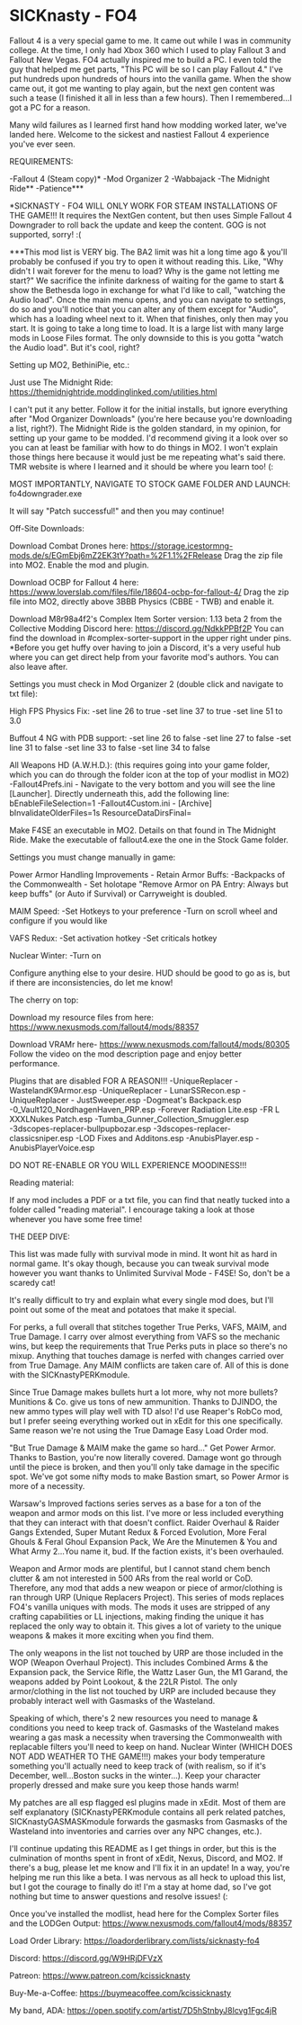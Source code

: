 # SICKnasty - FO4

Fallout 4 is a very special game to me. It came out while I was in community college. At the time, I only had Xbox 360 which I used to play Fallout 3 and Fallout New Vegas.
FO4 actually inspired me to build a PC. I even told the guy that helped me get parts, "This PC will be so I can play Fallout 4." I've put hundreds upon hundreds of hours into
the vanilla game. When the show came out, it got me wanting to play again, but the next gen content was such a tease (I finished it all in less than a few hours). Then I
remembered...I got a PC for a reason.

Many wild failures as I learned first hand how modding worked later, we've landed here. Welcome to the sickest and nastiest Fallout 4 experience you've ever seen.

REQUIREMENTS:

-Fallout 4 (Steam copy)*
-Mod Organizer 2
-Wabbajack
-The Midnight Ride**
-Patience***

*SICKNASTY - FO4 WILL ONLY WORK FOR STEAM INSTALLATIONS OF THE GAME!!! It requires the NextGen content, but then uses Simple Fallout 4 Downgrader to roll back the update
and keep the content. GOG is not supported, sorry! :(

***This mod list is VERY big. The BA2 limit was hit a long time ago & you'll probably be confused if you try to open it without reading this. Like, "Why didn't I wait forever
for the menu to load? Why is the game not letting me start?" We sacrifice the infinite darkness of waiting for the game to start & show the Bethesda logo in exchange for what
I'd like to call, "watching the Audio load". Once the main menu opens, and you can navigate to settings, do so and you'll notice that you can alter any of them except for
"Audio", which has a loading wheel next to it. When that finishes, only then may you start. It is going to take a long time to load. It is a large list with many large mods in
Loose Files format. The only downside to this is you gotta "watch the Audio load". But it's cool, right?

Setting up MO2, BethiniPie, etc.:

Just use The Midnight Ride: https://themidnightride.moddinglinked.com/utilities.html

I can't put it any better. Follow it for the initial installs, but ignore everything after "Mod Organizer Downloads" (you're here because you're downloading a list, right?).
The Midnight Ride is the golden standard, in my opinion, for setting up your game to be modded. I'd recommend giving it a look over so you can at least be familiar with how
to do things in MO2. I won't explain those things here because it would just be me repeating what's said there. TMR website is where I learned and it should be where you learn
too! (:

MOST IMPORTANTLY, NAVIGATE TO STOCK GAME FOLDER AND LAUNCH: fo4downgrader.exe

It will say "Patch successful!" and then you may continue!

Off-Site Downloads:

Download Combat Drones here: https://storage.icestormng-mods.de/s/EGmEbj6mZ2EK3tY?path=%2F1.1%2FRelease
	Drag the zip file into MO2. Enable the mod and plugin.

Download OCBP for Fallout 4 here: https://www.loverslab.com/files/file/18604-ocbp-for-fallout-4/
	Drag the zip file into MO2, directly above 3BBB Physics (CBBE - TWB) and enable it.

Download M8r98a4f2's Complex Item Sorter version: 1.13 beta 2 from the Collective Modding Discord here: https://discord.gg/NdkkPPBf2P
	You can find the download in #complex-sorter-support in the upper right under pins.
	*Before you get huffy over having to join a Discord, it's a very useful hub where you can get direct help from your favorite mod's authors. You can also leave after.

Settings you must check in Mod Organizer 2 (double click and navigate to txt file):

High FPS Physics Fix:
-set line 26 to true
-set line 37 to true
-set line 51 to 3.0

Buffout 4 NG with PDB support:
-set line 26 to false
-set line 27 to false
-set line 31 to false
-set line 33 to false
-set line 34 to false

All Weapons HD (A.W.H.D.): (this requires going into your game folder, which you can do through the folder icon at the top of your modlist in MO2)
-Fallout4Prefs.ini - Navigate to the very bottom and you will see the line [Launcher]. Directly underneath this, add the following line: bEnableFileSelection=1
-Fallout4Custom.ini - [Archive]
		      bInvalidateOlderFiles=1s
		      ResourceDataDirsFinal=

Make F4SE an executable in MO2. Details on that found in The Midnight Ride. Make the executable of fallout4.exe the one in the Stock Game folder.

Settings you must change manually in game:

Power Armor Handling Improvements - Retain Armor Buffs:
-Backpacks of the Commonwealth - Set holotape "Remove Armor on PA Entry: Always but keep buffs" (or Auto if Survival) or Carryweight is doubled.

MAIM Speed:
-Set Hotkeys to your preference
-Turn on scroll wheel and configure if you would like

VAFS Redux:
-Set activation hotkey
-Set criticals hotkey

Nuclear Winter:
-Turn on

Configure anything else to your desire. HUD should be good to go as is, but if there are inconsistencies, do let me know!

The cherry on top:

Download my resource files from here: https://www.nexusmods.com/fallout4/mods/88357

Download VRAMr here- https://www.nexusmods.com/fallout4/mods/80305
Follow the video on the mod description page and enjoy better performance.

Plugins that are disabled FOR A REASON!!!
-UniqueReplacer - WastelandK9Armor.esp
-UniqueReplacer - LunarSSRecon.esp
-UniqueReplacer - JustSweeper.esp
-Dogmeat's Backpack.esp
-0_Vault120_NordhagenHaven_PRP.esp
-Forever Radiation Lite.esp
-FR L XXXLNukes Patch.esp
-Tumba_Gunner_Collection_Smuggler.esp
-3dscopes-replacer-bullpupbozar.esp
-3dscopes-replacer-classicsniper.esp
-LOD Fixes and Additons.esp
-AnubisPlayer.esp
-AnubisPlayerVoice.esp

DO NOT RE-ENABLE OR YOU WILL EXPERIENCE MOODINESS!!!

Reading material:

If any mod includes a PDF or a txt file, you can find that neatly tucked into a folder called "reading material". I encourage taking a look at those whenever you have some
free time!

THE DEEP DIVE:

This list was made fully with survival mode in mind. It wont hit as hard in normal game. It's okay though, because you can tweak survival mode however you want thanks to
Unlimited Survival Mode - F4SE! So, don't be a scaredy cat!

It's really difficult to try and explain what every single mod does, but I'll point out some of the meat and potatoes that make it special.

For perks, a full overall that stitches together True Perks, VAFS, MAIM, and True Damage. I carry over almost everything from VAFS so the mechanic wins, but keep the
requirements that True Perks puts in place so there's no mixup. Anything that touches damage is nerfed with changes carried over from True Damage. Any MAIM conflicts are
taken care of. All of this is done with the SICKnastyPERKmodule.

Since True Damage makes bullets hurt a lot more, why not more bullets? Munitions & Co. give us tons of new ammunition. Thanks to DJINDO, the new ammo types will play well with
TD also! I'd use Reaper's RobCo mod, but I prefer seeing everything worked out in xEdit for this one specifically. Same reason we're not using the True Damage Easy Load Order
mod.

"But True Damage & MAIM make the game so hard..." Get Power Armor. Thanks to Bastion, you're now literally covered. Damage wont go through until the piece is broken, and then you'll
only take damage in the specific spot. We've got some nifty mods to make Bastion smart, so Power Armor is more of a necessity.

Warsaw's Improved factions series serves as a base for a ton of the weapon and armor mods on this list. I've more or less included everything that they can interact with that
doesn't conflict. Raider Overhaul & Raider Gangs Extended, Super Mutant Redux & Forced Evolution, More Feral Ghouls & Feral Ghoul Expansion Pack, We Are the Minutemen & You
and What Army 2...You name it, bud. If the faction exists, it's been overhauled.

Weapon and Armor mods are plentiful, but I cannot stand chem bench clutter & am not interested in 500 ARs from the real world or CoD. Therefore, any mod that adds a new weapon
or piece of armor/clothing is ran through URP (Unique Replacers Project). This series of mods replaces FO4's vanilla uniques with mods. The mods it uses are stripped of any
crafting capabilities or LL injections, making finding the unique it has replaced the only way to obtain it. This gives a lot of variety to the unique weapons & makes it more
exciting when you find them.

The only weapons in the list not touched by URP are those included in the WOP (Weapon Overhaul Project). This includes Combined Arms & the Expansion pack, the Service Rifle,
the Wattz Laser Gun, the M1 Garand, the weapons added by Point Lookout, & the 22LR Pistol. The only armor/clothing in the list not touched by URP are included because they
probably interact well with Gasmasks of the Wasteland.

Speaking of which, there's 2 new resources you need to manage & conditions you need to keep track of. Gasmasks of the Wasteland makes wearing a gas mask a necessity when
traversing the Commonwealth with replacable filters you'll need to keep on hand. Nuclear Winter (WHICH DOES NOT ADD WEATHER TO THE GAME!!!) makes your body temperature
something you'll actually need to keep track of (with realism, so if it's December, well...Boston sucks in the winter...). Keep your character properly dressed and make sure
you keep those hands warm!

My patches are all esp flagged esl plugins made in xEdit. Most of them are self explanatory (SICKnastyPERKmodule contains all perk related patches, SICKnastyGASMASKmodule
forwards the gasmasks from Gasmasks of the Wasteland into inventories and carries over any NPC changes, etc.).

I'll continue updating this README as I get things in order, but this is the culmination of months spent in front of xEdit, Nexus, Discord, and MO2. If there's a bug, please let me
know and I'll fix it in an update! In a way, you're helping me run this like a beta. I was nervous as all heck to upload this list, but I got the courage to finally do it! I'm a stay
at home dad, so I've got nothing but time to answer questions and resolve issues! (:

Once you've installed the modlist, head here for the Complex Sorter files and the LODGen Output: https://www.nexusmods.com/fallout4/mods/88357

Load Order Library: https://loadorderlibrary.com/lists/sicknasty-fo4

Discord: https://discord.gg/W9HRjDFVzX

Patreon: https://www.patreon.com/kcissicknasty

Buy-Me-a-Coffee: https://buymeacoffee.com/kcissicknasty

My band, ADA: https://open.spotify.com/artist/7D5hStnbyJ8lcvg1Fgc4jR
